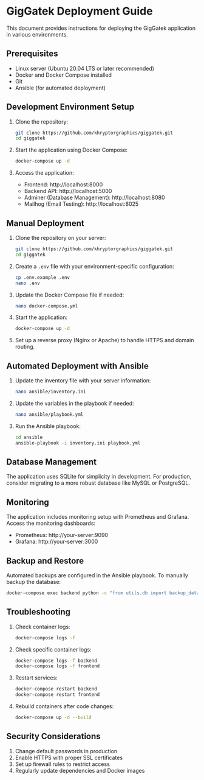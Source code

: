 # GigGatek Deployment Guide

This document provides instructions for deploying the GigGatek application in various environments.

## Prerequisites

- Linux server (Ubuntu 20.04 LTS or later recommended)
- Docker and Docker Compose installed
- Git
- Ansible (for automated deployment)

## Development Environment Setup

1. Clone the repository:
   ```bash
   git clone https://github.com/khryptorgraphics/giggatek.git
   cd giggatek
   ```

2. Start the application using Docker Compose:
   ```bash
   docker-compose up -d
   ```

3. Access the application:
   - Frontend: http://localhost:8000
   - Backend API: http://localhost:5000
   - Adminer (Database Management): http://localhost:8080
   - Mailhog (Email Testing): http://localhost:8025

## Manual Deployment

1. Clone the repository on your server:
   ```bash
   git clone https://github.com/khryptorgraphics/giggatek.git
   cd giggatek
   ```

2. Create a `.env` file with your environment-specific configuration:
   ```bash
   cp .env.example .env
   nano .env
   ```

3. Update the Docker Compose file if needed:
   ```bash
   nano docker-compose.yml
   ```

4. Start the application:
   ```bash
   docker-compose up -d
   ```

5. Set up a reverse proxy (Nginx or Apache) to handle HTTPS and domain routing.

## Automated Deployment with Ansible

1. Update the inventory file with your server information:
   ```bash
   nano ansible/inventory.ini
   ```

2. Update the variables in the playbook if needed:
   ```bash
   nano ansible/playbook.yml
   ```

3. Run the Ansible playbook:
   ```bash
   cd ansible
   ansible-playbook -i inventory.ini playbook.yml
   ```

## Database Management

The application uses SQLite for simplicity in development. For production, consider migrating to a more robust database like MySQL or PostgreSQL.

## Monitoring

The application includes monitoring setup with Prometheus and Grafana. Access the monitoring dashboards:
- Prometheus: http://your-server:9090
- Grafana: http://your-server:3000

## Backup and Restore

Automated backups are configured in the Ansible playbook. To manually backup the database:

```bash
docker-compose exec backend python -c "from utils.db import backup_database; backup_database()"
```

## Troubleshooting

1. Check container logs:
   ```bash
   docker-compose logs -f
   ```

2. Check specific container logs:
   ```bash
   docker-compose logs -f backend
   docker-compose logs -f frontend
   ```

3. Restart services:
   ```bash
   docker-compose restart backend
   docker-compose restart frontend
   ```

4. Rebuild containers after code changes:
   ```bash
   docker-compose up -d --build
   ```

## Security Considerations

1. Change default passwords in production
2. Enable HTTPS with proper SSL certificates
3. Set up firewall rules to restrict access
4. Regularly update dependencies and Docker images
